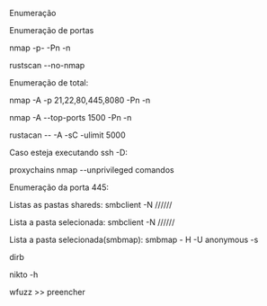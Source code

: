 Enumeração

Enumeração de portas

nmap -p- -Pn -n <ip>

rustscan <ip> --no-nmap

Enumeração de total:

nmap -A -p 21,22,80,445,8080 -Pn -n <ip>

nmap -A --top-ports 1500 -Pn -n <ip>

rustacan <ip> -- -A -sC -ulimit 5000

Caso esteja executando ssh -D:

proxychains nmap --unprivileged comandos


Enumeração da porta 445:

Listas as pastas shareds: smbclient -N ////<ip>//

Lista a pasta selecionada: smbclient -N ////<ip>//<pasta shared>

Lista a pasta selecionada(smbmap):  smbmap - H <ip> -U anonymous -s <pasta shared>

dirb <ip>

nikto -h  <ip>

wfuzz >> preencher




